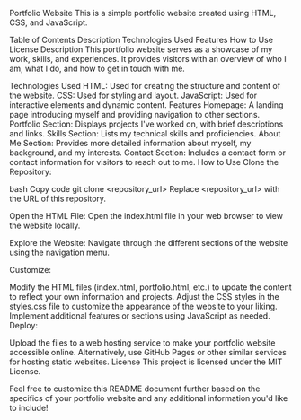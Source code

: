 Portfolio Website
This is a simple portfolio website created using HTML, CSS, and JavaScript.

Table of Contents
Description
Technologies Used
Features
How to Use
License
Description
This portfolio website serves as a showcase of my work, skills, and experiences. It provides visitors with an overview of who I am, what I do, and how to get in touch with me.

Technologies Used
HTML: Used for creating the structure and content of the website.
CSS: Used for styling and layout.
JavaScript: Used for interactive elements and dynamic content.
Features
Homepage: A landing page introducing myself and providing navigation to other sections.
Portfolio Section: Displays projects I've worked on, with brief descriptions and links.
Skills Section: Lists my technical skills and proficiencies.
About Me Section: Provides more detailed information about myself, my background, and my interests.
Contact Section: Includes a contact form or contact information for visitors to reach out to me.
How to Use
Clone the Repository:

bash
Copy code
git clone <repository_url>
Replace <repository_url> with the URL of this repository.

Open the HTML File:
Open the index.html file in your web browser to view the website locally.

Explore the Website:
Navigate through the different sections of the website using the navigation menu.

Customize:

Modify the HTML files (index.html, portfolio.html, etc.) to update the content to reflect your own information and projects.
Adjust the CSS styles in the styles.css file to customize the appearance of the website to your liking.
Implement additional features or sections using JavaScript as needed.
Deploy:

Upload the files to a web hosting service to make your portfolio website accessible online.
Alternatively, use GitHub Pages or other similar services for hosting static websites.
License
This project is licensed under the MIT License.

Feel free to customize this README document further based on the specifics of your portfolio website and any additional information you'd like to include!
